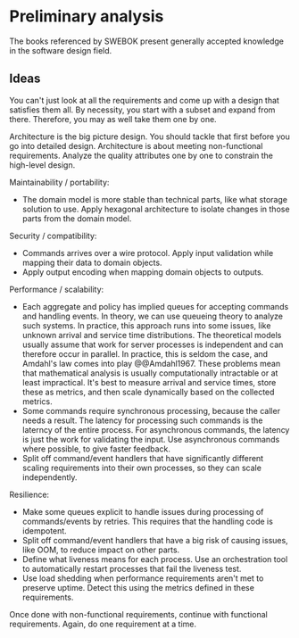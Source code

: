 # Preliminary analysis

The books referenced by SWEBOK present generally accepted knowledge in the software design field.


## Ideas

You can't just look at all the requirements and come up with a design that satisfies them all.
By necessity, you start with a subset and expand from there.
Therefore, you may as well take them one by one.

Architecture is the big picture design.
You should tackle that first before you go into detailed design.
Architecture is about meeting non-functional requirements.
Analyze the quality attributes one by one to constrain the high-level design.

Maintainability / portability:

- The domain model is more stable than technical parts, like what storage solution to use.
  Apply hexagonal architecture to isolate changes in those parts from the domain model.

Security / compatibility:

- Commands arrives over a wire protocol.
  Apply input validation while mapping their data to domain objects.
- Apply output encoding when mapping domain objects to outputs.

Performance / scalability:

- Each aggregate and policy has implied queues for accepting commands and handling events.
  In theory, we can use queueing theory to analyze such systems.
  In practice, this approach runs into some issues, like unknown arrival and service time distributions.
  The theoretical models usually assume that work for server processes is independent and can therefore occur in
  parallel.
  In practice, this is seldom the case, and Amdahl's law comes into play @@Amdahl1967.
  These problems mean that mathematical analysis is usually computationally intractable or at least impractical.
  It's best to measure arrival and service times, store these as metrics, and then scale dynamically based on the
  collected metrics.
- Some commands require synchronous processing, because the caller needs a result.
  The latency for processing such commands is the laterncy of the entire process.
  For asynchronous commands, the latency is just the work for validating the input.
  Use asynchronous commands where possible, to give faster feedback.
- Split off command/event handlers that have significantly different scaling requirements into their own processes, so
  they can scale independently.

Resilience:

- Make some queues explicit to handle issues during processing of commands/events by retries.
  This requires that the handling code is idempotent.
- Split off command/event handlers that have a big risk of causing issues, like OOM, to reduce impact on other parts.
- Define what liveness means for each process.
 Use an orchestration tool to automatically restart processes that fail the liveness test.
- Use load shedding when performance requirements aren't met to preserve uptime.
  Detect this using the metrics defined in these requirements.

Once done with non-functional requirements, continue with functional requirements.
Again, do one requirement at a time.
